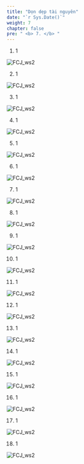```yaml
---
title: "Dọn dẹp tài nguyên"
date: "`r Sys.Date()`"
weight: 7
chapter: false
pre: " <b> 7. </b> "
---
```


1. 1

![FCJ_ws2](/images/7.clean/1.png)

2. 1

![FCJ_ws2](/images/7.clean/2.png)

3. 1

![FCJ_ws2](/images/7.clean/3.png)

4. 1

![FCJ_ws2](/images/7.clean/4.png)

5. 1

![FCJ_ws2](/images/7.clean/5.png)

6. 1

![FCJ_ws2](/images/7.clean/6.png)

7. 1

![FCJ_ws2](/images/7.clean/7.png)

8. 1

![FCJ_ws2](/images/7.clean/8.png)

9. 1

![FCJ_ws2](/images/7.clean/9.png)

10. 1

![FCJ_ws2](/images/7.clean/10.png)

11. 1

![FCJ_ws2](/images/7.clean/11.png)

12. 1

![FCJ_ws2](/images/7.clean/12.png)

13. 1

![FCJ_ws2](/images/7.clean/13.png)

14. 1

![FCJ_ws2](/images/7.clean/14.png)

15. 1

![FCJ_ws2](/images/7.clean/15.png)

16. 1

![FCJ_ws2](/images/7.clean/16.png)

17. 1

![FCJ_ws2](/images/7.clean/17.png)

18. 1

![FCJ_ws2](/images/7.clean/18.png)
